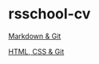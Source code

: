 # rsschool-cv

[Markdown & Git](https://volhabukhal.github.io/rsschool-cv/cv)

[HTML, CSS & Git](https://volhabukhal.github.io/rsschool-cv)

